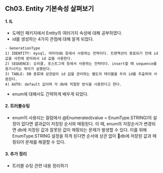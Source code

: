 ## Ch03. Entity 기본속성 살펴보기
#### 1. IL
- 도메인 패키지에서 Entity의 여러가지 속성에 대해 공부하였다.
- id를 생성하는 4가지 관점에 대해 알게 되었다.
```
- GenerationType
1) IDENTITY: mysql, 마리아db 등에서 사용하는 전략이다. 트랜잭션이 종료되기 전에 id 값을 사전에 받아와서 id 값을 사용한다.
2) SEQUENCE: 오라클, 포스트그레 등에서 사용하는 전략이다. insert할 때 sequence를 증가시키는 쿼리가 실행된다.
3) TABLE: DB 종류에 상관없이 id 값을 관리하는 별도의 테이블을 두어 id를 추출하여 사용한다.
4) AUTO: default 값이며 각 db에 적절한 방식을 사용한다고 한다.
```
- enum에 대해서도 간략하게 배우게 되었다.
#### 2. 트러블슈팅
- enum이 사용되는 컬럼에서 @Enumerated(value = EnumType.STRING)의 설정이 없다면 결과값이 저장된 순서와 매핑된다.
이 때, enum의 저장순서가 변경되면 db에 저장된 값과 잘못된 값이 매핑되는 문제가 발생할 수 있다.
이를 위해 EnumType.STRING 설정을 하게 된다면 순서에 상관 없이 db에 저장된 값과 매핑되어 문제를 해결할 수 있다.
#### 3. 추가 정리 
- 트러블 슈팅 관련 내용 정리하기
